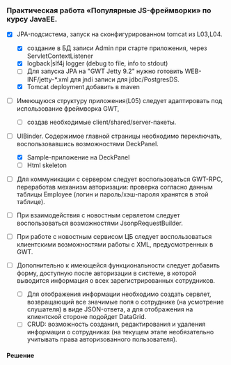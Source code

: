 ### Практическая работа «Популярные JS-фреймворки» по курсу JavaEE.

- [x] JPA-подсистема, запуск на сконфигурированном tomcat из L03,L04. 
  - [x] создание в БД записи Admin при старте приложения, через ServletContextListener
  - [x] logback|slf4j logger (debug to file, info to stdout)
  - [ ] Для запуска JPA на "GWT Jetty 9.2" нужно готовить WEB-INF/jetty-*.xml для jndi записи для jdbc/PostgresDS.
  - [x] Tomcat deployment добавить в maven

- [ ] Имеющуюся структуру приложения(L05) следует адаптировать под использование фреймворка GWT, 
  - [ ] создав необходимые client/shared/server-пакеты.

- [ ] UIBinder. Содержимое главной страницы необходимо переключать, воспользовавшись возможностями DeckPanel.
  - [x] Sample-приложение на DeckPanel
  - [ ] Html skeleton  
  
- [ ] Для коммуникации с сервером следует воспользоваться GWT-RPC, переработав механизм авторизации: проверка согласно данным таблицы Employee (логин и пароль/хэш-пароля хранятся в этой таблице).

- [ ] При взаимодействия с новостным сервлетом следует воспользоваться возможностями JsonpRequestBuilder.

- [ ] При работе с новостным сервисом ЦБ следует воспользоваться клиентскими возможностями работы с XML, предусмотренных в GWT.

- [ ] Дополнительно к имеющейся функциональности следует добавить форму, доступную после авторизации в системе, в которой выводится информация о всех зарегистрированных сотрудников. 
  - [ ] Для отображения информации необходимо создать сервлет, возвращающий все значимые поля о сотруднике (на усмотрение слушателя) в виде JSON-ответа, а для отображения на клиентской стороне подойдет DataGrid. 
  - [ ] CRUD: возможность создания, редактирования и удаления информации о сотрудниках (на текущем этапе необязательно учитывать права авторизованного пользователя).

#### Решение